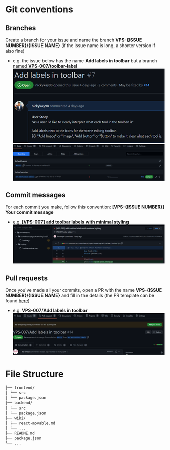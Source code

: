 # Git conventions

## Branches

Create a branch for your issue and name the branch __VPS-{ISSUE NUMBER}/{ISSUE NAME}__ (if the issue name is long, a shorter version if also fine)
  - e.g. the issue below has the name __Add labels in toolbar__ but a branch named __VPS-007/toolbar-label__
![picture 1](images/97c5a60476136bad6a548f65d9bea375b1b0934fc378a53cb54920bbb5ee0897.png)
![picture 2](images/d915d14397f3a85223e85e824f70f1545f538d87f638bd888071d2fb6756de3c.png)  

## Commit messages

For each commit you make, follow this convention: __[VPS-{ISSUE NUMBER}] Your commit message__
  - e.g. __[VPS-007] add toolbar labels with minimal styling__
![picture 3](images/8a5fac4d45ed78c426c0fb7895c51ddd9f7e942d19549312091180d83254f170.png)  


## Pull requests

Once you've made all your commits, open a PR with the name __VPS-{ISSUE NUMBER}/{ISSUE NAME}__ and fill in the details (the PR template can be found [here]( https://github.com/UoaWDCC/VPS/blob/master/.github/pull_request_template.md))
  - e.g. __VPS-007/Add labels in toolbar__
![picture 1](images/0eeffe2bfa8023951ea66309f2227a02f700d20f61516555641970dba3d37bd6.png)  

# File Structure

```.
├── frontend/
│ └── src
│ └── package.json
├── backend/
│ └── src
│ └── package.json
├── wiki/
│ ├── react-movable.md
│ └── ...
├── README.md
├── package.json
└── ...
```